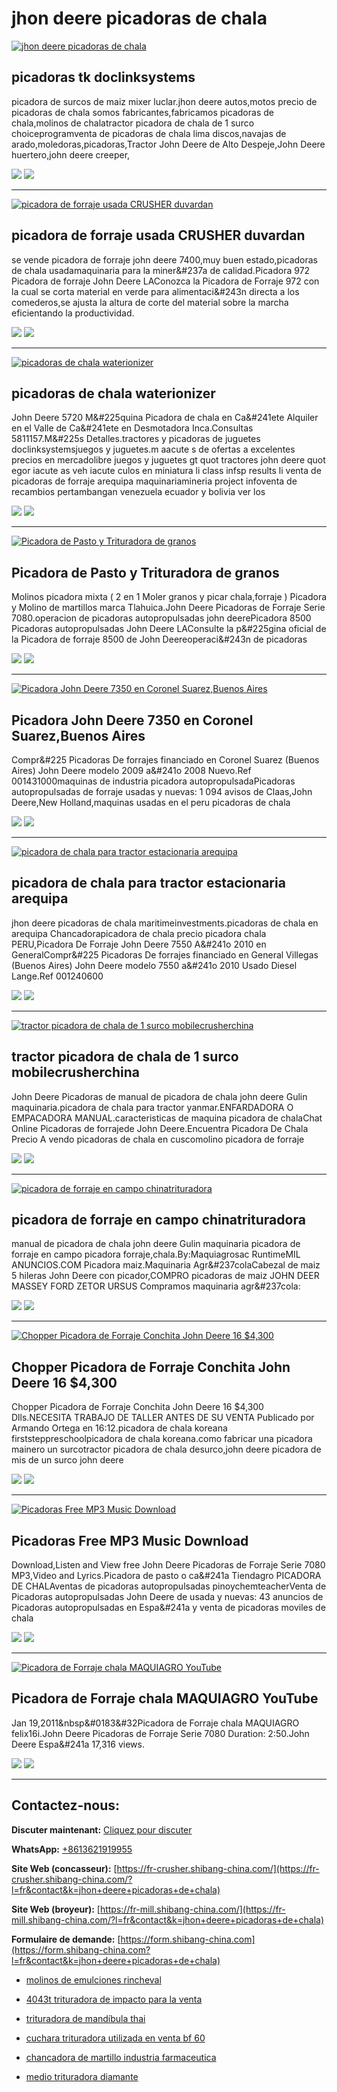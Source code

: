 # jhon deere picadoras de chala

<a href="https://swt.shibang-china.com/?l=fr&img&k=jhon+deere+picadoras+de+chala" target="_blank">![jhon deere picadoras de chala](http://static.shibang-china.com/all-800x300/734.jpg)</a>

## picadoras tk doclinksystems
picadora de surcos de maiz mixer luclar.jhon deere autos,motos precio de picadoras de chala somos fabricantes,fabricamos picadoras de chala,molinos de chalatractor picadora de chala de 1 surco choiceprogramventa de picadoras de chala lima discos,navajas de arado,moledoras,picadoras,Tractor John Deere de Alto Despeje,John Deere huertero,john deere creeper,


<a href="https://whatsapp.shibangsoft.com/WhatsApp.php" target="_blank" title="WhatsApp">![](http://static.shibang-china.com/icon/whatsapp.png)</a> <a href="https://swt.shibang-china.com/?l=fr&icon&k=jhon+deere+picadoras+de+chala" target="_blank">![](http://static.shibang-china.com/icon/chat-fr.png)</a>

---

<a href="https://swt.shibang-china.com/?l=fr&img&k=jhon+deere+picadoras+de+chala" target="_blank">![picadora de forraje usada CRUSHER duvardan](http://static.shibang-china.com/all-800x300/465.jpg)</a>

## picadora de forraje usada CRUSHER duvardan
se vende picadora de forraje john deere 7400,muy buen estado,picadoras de chala usadamaquinaria para la miner&#237a de calidad.Picadora 972 Picadora de forraje John Deere LAConozca la Picadora de Forraje 972 con la cual se corta material en verde para alimentaci&#243n directa a los comederos,se ajusta la altura de corte del material sobre la marcha eficientando la productividad.


<a href="https://whatsapp.shibangsoft.com/WhatsApp.php" target="_blank" title="WhatsApp">![](http://static.shibang-china.com/icon/whatsapp.png)</a> <a href="https://swt.shibang-china.com/?l=fr&icon&k=jhon+deere+picadoras+de+chala" target="_blank">![](http://static.shibang-china.com/icon/chat-fr.png)</a>

---

<a href="https://swt.shibang-china.com/?l=fr&img&k=jhon+deere+picadoras+de+chala" target="_blank">![picadoras de chala waterionizer](http://static.shibang-china.com/all-800x300/929.jpg)</a>

## picadoras de chala waterionizer
John Deere 5720 M&#225quina Picadora de chala en Ca&#241ete Alquiler en el Valle de Ca&#241ete en Desmotadora Inca.Consultas 5811157.M&#225s Detalles.tractores y picadoras de juguetes doclinksystemsjuegos y juguetes.m aacute s de ofertas a excelentes precios en mercadolibre juegos y juguetes gt quot tractores john deere quot egor iacute as veh iacute culos en miniatura li class infsp results li venta de picadoras de forraje arequipa maquinariamineria project infoventa de recambios pertambangan venezuela ecuador y bolivia ver los


<a href="https://whatsapp.shibangsoft.com/WhatsApp.php" target="_blank" title="WhatsApp">![](http://static.shibang-china.com/icon/whatsapp.png)</a> <a href="https://swt.shibang-china.com/?l=fr&icon&k=jhon+deere+picadoras+de+chala" target="_blank">![](http://static.shibang-china.com/icon/chat-fr.png)</a>

---

<a href="https://swt.shibang-china.com/?l=fr&img&k=jhon+deere+picadoras+de+chala" target="_blank">![Picadora de Pasto y Trituradora de granos](http://static.shibang-china.com/all-800x300/733.jpg)</a>

## Picadora de Pasto y Trituradora de granos
Molinos picadora mixta ( 2 en 1 Moler granos y picar chala,forraje ) Picadora y Molino de martillos marca Tlahuica.John Deere Picadoras de Forraje Serie 7080.operacion de picadoras autopropulsadas john deerePicadora 8500 Picadoras autopropulsadas John Deere LAConsulte la p&#225gina oficial de la Picadora de forraje 8500 de John Deereoperaci&#243n de picadoras


<a href="https://whatsapp.shibangsoft.com/WhatsApp.php" target="_blank" title="WhatsApp">![](http://static.shibang-china.com/icon/whatsapp.png)</a> <a href="https://swt.shibang-china.com/?l=fr&icon&k=jhon+deere+picadoras+de+chala" target="_blank">![](http://static.shibang-china.com/icon/chat-fr.png)</a>

---

<a href="https://swt.shibang-china.com/?l=fr&img&k=jhon+deere+picadoras+de+chala" target="_blank">![Picadora John Deere 7350 en Coronel Suarez,Buenos Aires](http://static.shibang-china.com/all-800x300/1483.jpg)</a>

## Picadora John Deere 7350 en Coronel Suarez,Buenos Aires
Compr&#225 Picadoras De forrajes financiado en Coronel Suarez (Buenos Aires) John Deere modelo 2009 a&#241o 2008 Nuevo.Ref 001431000maquinas de industria picadora autopropulsadaPicadoras autopropulsadas de forraje usadas y nuevas: 1 094 avisos de Claas,John Deere,New Holland,maquinas usadas en el peru picadoras de chala


<a href="https://whatsapp.shibangsoft.com/WhatsApp.php" target="_blank" title="WhatsApp">![](http://static.shibang-china.com/icon/whatsapp.png)</a> <a href="https://swt.shibang-china.com/?l=fr&icon&k=jhon+deere+picadoras+de+chala" target="_blank">![](http://static.shibang-china.com/icon/chat-fr.png)</a>

---

<a href="https://swt.shibang-china.com/?l=fr&img&k=jhon+deere+picadoras+de+chala" target="_blank">![picadora de chala para tractor estacionaria arequipa](http://static.shibang-china.com/all-800x300/697.jpg)</a>

## picadora de chala para tractor estacionaria arequipa
jhon deere picadoras de chala maritimeinvestments.picadoras de chala en arequipa Chancadorapicadora de chala precio picadora chala PERU,Picadora De Forraje John Deere 7550 A&#241o 2010 en GeneralCompr&#225 Picadoras De forrajes financiado en General Villegas (Buenos Aires) John Deere modelo 7550 a&#241o 2010 Usado Diesel Lange.Ref 001240600


<a href="https://whatsapp.shibangsoft.com/WhatsApp.php" target="_blank" title="WhatsApp">![](http://static.shibang-china.com/icon/whatsapp.png)</a> <a href="https://swt.shibang-china.com/?l=fr&icon&k=jhon+deere+picadoras+de+chala" target="_blank">![](http://static.shibang-china.com/icon/chat-fr.png)</a>

---

<a href="https://swt.shibang-china.com/?l=fr&img&k=jhon+deere+picadoras+de+chala" target="_blank">![tractor picadora de chala de 1 surco mobilecrusherchina](http://static.shibang-china.com/all-800x300/621.jpg)</a>

## tractor picadora de chala de 1 surco mobilecrusherchina
John Deere Picadoras de manual de picadora de chala john deere Gulin maquinaria.picadora de chala para tractor yanmar.ENFARDADORA O EMPACADORA MANUAL.caracteristicas de maquina picadora de chalaChat Online Picadoras de forrajede John Deere.Encuentra Picadora De Chala Precio A vendo picadoras de chala en cuscomolino picadora de forraje


<a href="https://whatsapp.shibangsoft.com/WhatsApp.php" target="_blank" title="WhatsApp">![](http://static.shibang-china.com/icon/whatsapp.png)</a> <a href="https://swt.shibang-china.com/?l=fr&icon&k=jhon+deere+picadoras+de+chala" target="_blank">![](http://static.shibang-china.com/icon/chat-fr.png)</a>

---

<a href="https://swt.shibang-china.com/?l=fr&img&k=jhon+deere+picadoras+de+chala" target="_blank">![picadora de forraje en campo chinatrituradora](http://static.shibang-china.com/all-800x300/291.jpg)</a>

## picadora de forraje en campo chinatrituradora
manual de picadora de chala john deere Gulin maquinaria picadora de forraje en campo picadora forraje,chala.By:Maquiagrosac RuntimeMIL ANUNCIOS.COM Picadora maiz.Maquinaria Agr&#237colaCabezal de maiz 5 hileras John Deere con picador,COMPRO picadoras de maiz JOHN DEER MASSEY FORD ZETOR URSUS Compramos maquinaria agr&#237cola:


<a href="https://whatsapp.shibangsoft.com/WhatsApp.php" target="_blank" title="WhatsApp">![](http://static.shibang-china.com/icon/whatsapp.png)</a> <a href="https://swt.shibang-china.com/?l=fr&icon&k=jhon+deere+picadoras+de+chala" target="_blank">![](http://static.shibang-china.com/icon/chat-fr.png)</a>

---

<a href="https://swt.shibang-china.com/?l=fr&img&k=jhon+deere+picadoras+de+chala" target="_blank">![Chopper Picadora de Forraje Conchita John Deere 16 $4,300](http://static.shibang-china.com/all-800x300/1506.jpg)</a>

## Chopper Picadora de Forraje Conchita John Deere 16 $4,300
Chopper Picadora de Forraje Conchita John Deere 16 $4,300 Dlls.NECESITA TRABAJO DE TALLER ANTES DE SU VENTA Publicado por Armando Ortega en 16:12.picadora de chala koreana firststeppreschoolpicadora de chala koreana.como fabricar una picadora mainero un surcotractor picadora de chala desurco,john deere picadora de mis de un surco john deere


<a href="https://whatsapp.shibangsoft.com/WhatsApp.php" target="_blank" title="WhatsApp">![](http://static.shibang-china.com/icon/whatsapp.png)</a> <a href="https://swt.shibang-china.com/?l=fr&icon&k=jhon+deere+picadoras+de+chala" target="_blank">![](http://static.shibang-china.com/icon/chat-fr.png)</a>

---

<a href="https://swt.shibang-china.com/?l=fr&img&k=jhon+deere+picadoras+de+chala" target="_blank">![Picadoras Free MP3 Music Download](http://static.shibang-china.com/all-800x300/47.jpg)</a>

## Picadoras Free MP3 Music Download
Download,Listen and View free John Deere Picadoras de Forraje Serie 7080 MP3,Video and Lyrics.Picadora de pasto o ca&#241a Tiendagro PICADORA DE CHALAventas de picadoras autopropulsadas pinoychemteacherVenta de Picadoras autopropulsadas John Deere de usada y nuevas: 43 anuncios de Picadoras autopropulsadas en Espa&#241a y venta de picadoras moviles de chala


<a href="https://whatsapp.shibangsoft.com/WhatsApp.php" target="_blank" title="WhatsApp">![](http://static.shibang-china.com/icon/whatsapp.png)</a> <a href="https://swt.shibang-china.com/?l=fr&icon&k=jhon+deere+picadoras+de+chala" target="_blank">![](http://static.shibang-china.com/icon/chat-fr.png)</a>

---

<a href="https://swt.shibang-china.com/?l=fr&img&k=jhon+deere+picadoras+de+chala" target="_blank">![Picadora de Forraje chala MAQUIAGRO YouTube](http://static.shibang-china.com/all-800x300/1505.jpg)</a>

## Picadora de Forraje chala MAQUIAGRO YouTube
Jan 19,2011&nbsp&#0183&#32Picadora de Forraje chala MAQUIAGRO felix16i.John Deere Picadoras de Forraje Serie 7080 Duration: 2:50.John Deere Espa&#241a 17,316 views.

<a href="https://whatsapp.shibangsoft.com/WhatsApp.php" target="_blank" title="WhatsApp">![](http://static.shibang-china.com/icon/whatsapp.png)</a> <a href="https://swt.shibang-china.com/?l=fr&icon&k=jhon+deere+picadoras+de+chala" target="_blank">![](http://static.shibang-china.com/icon/chat-fr.png)</a>

---
## Contactez-nous:

**Discuter maintenant:** [Cliquez pour discuter](https://swt.shibang-china.com?l=fr&contact&k=jhon+deere+picadoras+de+chala)

**WhatsApp:**  [+8613621919955](https://whatsapp.shibangsoft.com/WhatsApp.php)

**Site Web (concasseur):** [https://fr-crusher.shibang-china.com/](https://fr-crusher.shibang-china.com/?l=fr&contact&k=jhon+deere+picadoras+de+chala)

**Site Web (broyeur):** [https://fr-mill.shibang-china.com/](https://fr-mill.shibang-china.com/?l=fr&contact&k=jhon+deere+picadoras+de+chala)

**Formulaire de demande:** [https://form.shibang-china.com](https://form.shibang-china.com?l=fr&contact&k=jhon+deere+picadoras+de+chala)

* [molinos de emulciones rincheval](../64/molinos%20de%20emulciones%20rincheval.md)

* [4043t trituradora de impacto para la venta](../63/4043t%20trituradora%20de%20impacto%20para%20la%20venta.md)

* [trituradora de mandíbula thai](../63/trituradora%20de%20mand%C3%ADbula%20thai.md)

* [cuchara trituradora utilizada en venta bf 60](../64/cuchara%20trituradora%20utilizada%20en%20venta%20bf%2060.md)

* [chancadora de martillo industria farmaceutica](../63/chancadora%20de%20martillo%20industria%20farmaceutica.md)

* [medio trituradora diamante](../64/medio%20trituradora%20diamante.md)